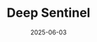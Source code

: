 ---  
layout: startup_page  
title: "Deep Sentinel"  
id: "deepsentinel.com"  
permalink: "/deepsentineldeepsentinel.com06032025/"  
website: "https://www.deepsentinel.com/"  
funding_round: "Series B"  
funding_amount: "$15M"  
investors: "Egis Capital Partners, Intel Capital, Shasta Ventures, UP2398, Slow Launch Fund"  
about: "Deep Sentinel provides proactive AI-powered security solutions for businesses and homes. Their platform combines artificial intelligence with live human guards to intervene in real-time, preventing crime before it happens. Deep Sentinel offers an integrated approach by integrating with existing camera hardware."  
markets: "Security, AI"  
hq: "Pleasanton, California, United States"  
founded_year: "2016"  
linkedin: "https://www.linkedin.com/company/deepsentinel"  
twitter: "https://twitter.com/deep_sentinel"  
instagram: ""  
facebook: "https://www.facebook.com/deepsentinel/"  
crunchbase: "https://www.crunchbase.com/organization/deep-sentinel"  
pitchbook: "https://pitchbook.com/profiles/company/180410-95"  

date_display: "03-Jun-2025"  
date: "2025-06-03"

# SEO Optimization  
meta_title: "Deep Sentinel - Series B Funding ($15M)"  
meta_description: "Deep Sentinel, Deep Sentinel provides proactive AI-powered security solutions for businesses and homes. Their platform combines artificial intelligence with live hum..."  
meta_keywords: "Deep Sentinel, Security, AI, Series B funding"  
canonical_url: "https://startup.projectstartups.com/deepsentineldeepsentinel.com06032025/"  
---